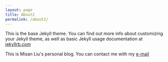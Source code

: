 ```yaml
---
layout: page
title: About2
permalink: /about2/
---
```


This is the base Jekyll theme. You can find out more info about customizing your Jekyll theme, as well as basic Jekyll usage documentation at [jekyllrb.com](http://jekyllrb.com/)

This is Misan Liu's personal blog. You can contact me with my [e-mail][nick-email]




[nick-email]: liushengxian1230@163.com